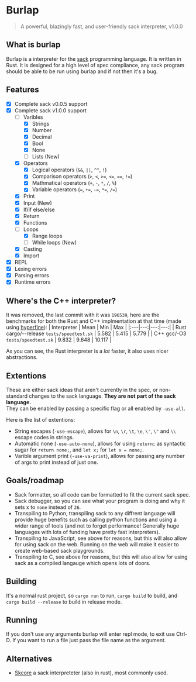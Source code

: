 # Burlap
> A powerful, blazingly fast, and user-friendly sack interpreter, v1.0.0

## What is burlap
Burlap is a interpreter for the [sack](https://github.com/RandomSoup/sack) programming language. It is written in Rust. It is designed for a high level of spec compliance, any sack program should be able to be run using burlap and if not then it's a bug.

## Features
- [x] Complete sack v0.0.5 support
- [x] Complete sack v1.0.0 support
  - [ ] Varibles
    - [x] Strings
    - [x] Number
    - [x] Decimal
    - [x] Bool
    - [x] None
    - [ ] Lists (New)
  - [x] Operators
    - [x] Logical operators (`&&`, `||`, `^^`, `!`)
    - [x] Comparison operators (`>`, `<`, `>=`, `<=`, `==`, `!=`)
    - [x] Mathmatical operators (`+`, `-`, `*`, `/`, `%`)
    - [x] Variable operators (`=`, `+=`, `-=`, `*=`, `/=`)
  - [x] Print
  - [x] Input (New)
  - [x] If/if else/else
  - [x] Return
  - [x] Functions
  - [ ] Loops
    - [x] Range loops
    - [ ] While loops (New)
  - [x] Casting
  - [x] Import
- [x] REPL
- [x] Lexing errors
- [x] Parsing errors
- [x] Runtime errors

## Where's the C++ interpreter?

It was removed, the last commit with it was `196539`, here are the benchmarks for both the Rust and C++ implmentation at that time (made using [hyperfine](https://github.com/sharkdp/hyperfine)):
| Interpreter | Mean | Min | Max |
|:---|---:|---:|---:|
| Rust cargo/--release `tests/speedtest.sk` | 5.582 | 5.415 | 5.779 |
| C++ gcc/-O3 `tests/speedtest.sk` |  9.832 | 9.648 | 10.117 |

As you can see, the Rust interpreter is a *lot* faster, it also uses nicer abstractions.

## Extentions
These are either sack ideas that aren't currently in the spec, or non-standard changes to the sack language. **They are not part of the sack language.** <br>
They can be enabled by passing a specific flag or all enabled by `-use-all`.

Here is the list of extentions:
- String escapes (`-use-escape`), allows for `\n`, `\r`, `\t`, `\e`, `\'`, `\"` and `\\` escape codes in strings.
- Automatic none (`-use-auto-none`), allows for using `return;` as syntactic sugar for `return none;`, and `let x;` for `let x = none;`.
- Varible argument print (`-use-va-print`), allows for passing any number of args to print instead of just one.

## Goals/roadmap
- Sack formatter, so all code can be formatted to fit the current sack spec.
- Sack debugger, so you can see what your program is doing and why it sets x to `none` instead of `26`.
- Transpiling to Python, transpiling sack to any diffrent language will provide huge benefits such as calling python functions and using a wider range of tools (and not to forget performance! Generally huge languages with lots of funding have pretty fast interpreters).
- Transpiling to JavaScript, see above for reasons, but this will also allow for using sack on the web. Running on the web will make it easier to create web-based sack playgrounds.
- Transpiling to C, see above for reasons, but this will also allow for using sack as a compiled langauge which opens lots of doors.

## Building
It's a normal rust project, so `cargo run` to run, `cargo build` to build, and `cargo build --release` to build in release mode.

## Running
If you don't use any arguments burlap will enter repl mode, to exit use Ctrl-D.
If you want to run a file just pass the file name as the argument.

## Alternatives

- [Skcore](https://github.com/Luminoso-256/scriptinglang) a sack interpreteter (also in rust), most commonly used.
